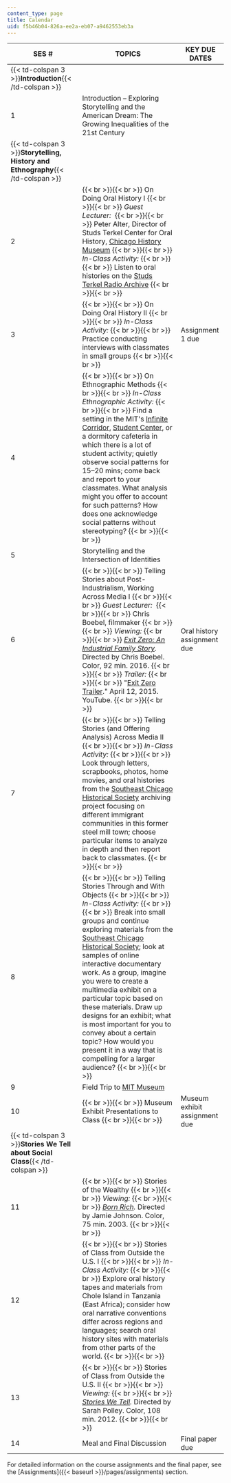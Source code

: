 ```yaml
---
content_type: page
title: Calendar
uid: f5b46b04-826a-ee2a-eb07-a9462553eb3a
---
```


| SES # | TOPICS | KEY DUE DATES |
| --- | --- | --- |
| {{< td-colspan 3 >}}**Introduction**{{< /td-colspan >}} |||
| 1 | Introduction – Exploring Storytelling and the American Dream: The Growing Inequalities of the 21st Century | &nbsp; |
| {{< td-colspan 3 >}}**Storytelling, History and Ethnography**{{< /td-colspan >}} |||
| 2 |  {{< br >}}{{< br >}} On Doing Oral History I {{< br >}}{{< br >}} _Guest Lecturer:_  {{< br >}}{{< br >}} Peter Alter, Director of Studs Terkel Center for Oral History, [Chicago History Museum](https://www.chicagohistory.org/studsterkel/) {{< br >}}{{< br >}} _In-Class Activity:_ {{< br >}}{{< br >}} Listen to oral histories on the [Studs Terkel Radio Archive](https://studsterkel.wfmt.com/) {{< br >}}{{< br >}}  | &nbsp; |
| 3 |  {{< br >}}{{< br >}} On Doing Oral History II {{< br >}}{{< br >}} _In-Class Activity:_ {{< br >}}{{< br >}} Practice conducting interviews with classmates in small groups {{< br >}}{{< br >}}  | Assignment 1 due |
| 4 |  {{< br >}}{{< br >}} On Ethnographic Methods {{< br >}}{{< br >}} _In-Class Ethnographic Activity:_ {{< br >}}{{< br >}} Find a setting in the MIT's [Infinite Corridor](https://mitadmissions.org/help/faq/infinite-corridor/), [Student Center](https://studentlife.mit.edu/cac/stratton-student-center), or a dormitory cafeteria in which there is a lot of student activity; quietly observe social patterns for 15–20 mins; come back and report to your classmates. What analysis might you offer to account for such patterns? How does one acknowledge social patterns without stereotyping? {{< br >}}{{< br >}}  | &nbsp; |
| 5 | Storytelling and the Intersection of Identities | &nbsp; |
| 6 |  {{< br >}}{{< br >}} Telling Stories about Post-Industrialism, Working Across Media I {{< br >}}{{< br >}} _Guest Lecturer:_  {{< br >}}{{< br >}} Chris Boebel, filmmaker {{< br >}}{{< br >}} _Viewing:_ {{< br >}}{{< br >}} _[Exit Zero: An Industrial Family Story](http://societyforvisualanthropology.org/mediafestival/exit-zero-industrial-family-story/)._ Directed by Chris Boebel. Color, 92 min. 2016. {{< br >}}{{< br >}} _Trailer:_ {{< br >}}{{< br >}} "[Exit Zero Trailer](https://www.youtube.com/watch?v=2RWNi-NVbMw&feature=youtu.be)." April 12, 2015. YouTube. {{< br >}}{{< br >}}  | Oral history assignment due  |
| 7 |  {{< br >}}{{< br >}} Telling Stories (and Offering Analysis) Across Media II {{< br >}}{{< br >}} _In-Class Activity:_ {{< br >}}{{< br >}} Look through letters, scrapbooks, photos, home movies, and oral histories from the [Southeast Chicago Historical Society](http://www.pullman-museum.org/ihaccr/sechs.html) archiving project focusing on different immigrant communities in this former steel mill town; choose particular items to analyze in depth and then report back to classmates. {{< br >}}{{< br >}}  | &nbsp; |
| 8 |  {{< br >}}{{< br >}} Telling Stories Through and With Objects {{< br >}}{{< br >}} _In-Class Activity:_ {{< br >}}{{< br >}} Break into small groups and continue exploring materials from the [Southeast Chicago Historical Society](http://www.pullman-museum.org/ihaccr/sechs.html); look at samples of online interactive documentary work. As a group, imagine you were to create a multimedia exhibit on a particular topic based on these materials. Draw up designs for an exhibit; what is most important for you to convey about a certain topic? How would you present it in a way that is compelling for a larger audience? {{< br >}}{{< br >}}  | &nbsp; |
| 9 | Field Trip to [MIT Museum](https://mitmuseum.mit.edu/) | &nbsp; |
| 10 |  {{< br >}}{{< br >}} Museum Exhibit Presentations to Class {{< br >}}{{< br >}}  | Museum exhibit assignment due   |
| {{< td-colspan 3 >}}**Stories We Tell about Social Class**{{< /td-colspan >}} |||
| 11 |  {{< br >}}{{< br >}} Stories of the Wealthy {{< br >}}{{< br >}} _Viewing:_ {{< br >}}{{< br >}} _[Born Rich](https://www.imdb.com/title/tt0342143/?ref_=fn_al_tt_1)._ Directed by Jamie Johnson. Color, 75 min. 2003. {{< br >}}{{< br >}}  | &nbsp; |
| 12 |  {{< br >}}{{< br >}} Stories of Class from Outside the U.S. I {{< br >}}{{< br >}} _In-Class Activity:_ {{< br >}}{{< br >}} Explore oral history tapes and materials from Chole Island in Tanzania (East Africa); consider how oral narrative conventions differ across regions and languages; search oral history sites with materials from other parts of the world. {{< br >}}{{< br >}}  | &nbsp; |
| 13 |  {{< br >}}{{< br >}} Stories of Class from Outside the U.S. II {{< br >}}{{< br >}} _Viewing:_ {{< br >}}{{< br >}} _[Stories We Tell](https://www.imdb.com/title/tt2366450/?ref_=nv_sr_1)._ Directed by Sarah Polley. Color, 108 min. 2012. {{< br >}}{{< br >}}  | &nbsp; |
| 14 | Meal and Final Discussion | Final paper due 

For detailed information on the course assignments and the final paper, see the [Assignments]({{< baseurl >}}/pages/assignments) section.